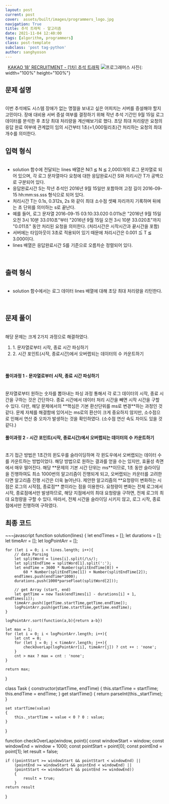 ```yaml
---
layout: post
current: post
cover:  assets/built/images/programmers_logo.jpg
navigation: True
title: 추석 트래픽 - 알고리즘
date: 2021-11-04 12:40:00
tags: [algorithm, programmers]
class: post-template
subclass: 'post tag-python'
author: sanghyoson
---
```

<i class="fa fa-search">&nbsp;</i> 
<a href='https://programmers.co.kr/learn/courses/30/lessons/17676'> KAKAO 18\' RECRUITMENT - [1차] 추석 트래픽</a>
![프로그래머스 사진](../assets/built/images/programmers_logo.jpg){: width="100%" height="100%"}

<h2>문제 설명</h2>
<br/>
이번 추석에도 시스템 장애가 없는 명절을 보내고 싶은 어피치는 서버를 증설해야 할지 고민이다. 장애 대비용 서버 증설 여부를 결정하기 위해 작년 추석 기간인 9월 15일 로그 데이터를 분석한 후 초당 최대 처리량을 계산해보기로 했다. 초당 최대 처리량은 요청의 응답 완료 여부에 관계없이 임의 시간부터 1초(=1,000밀리초)간 처리하는 요청의 최대 개수를 의미한다.

<br/>

<h2>입력 형식</h2>
<ul class = 'data-contents'>
<br/>
<li>solution 함수에 전달되는 lines 배열은 N(1 ≦ N ≦ 2,000)개의 로그 문자열로 되어 있으며, 각 로그 문자열마다 요청에 대한 응답완료시간 S와 처리시간 T가 공백으로 구분되어 있다.</li>
<li>응답완료시간 S는 작년 추석인 2016년 9월 15일만 포함하여 고정 길이 2016-09-15 hh:mm:ss.sss 형식으로 되어 있다.</li>
<li>처리시간 T는 0.1s, 0.312s, 2s 와 같이 최대 소수점 셋째 자리까지 기록하며 뒤에는 초 단위를 의미하는 s로 끝난다.</li>
<li>예를 들어, 로그 문자열 2016-09-15 03:10:33.020 0.011s은 "2016년 9월 15일 오전 3시 10분 33.010초"부터 "2016년 9월 15일 오전 3시 10분 33.020초"까지 "0.011초" 동안 처리된 요청을 의미한다. (처리시간은 시작시간과 끝시간을 포함)</li>
<li>서버에는 타임아웃이 3초로 적용되어 있기 때문에 처리시간은 0.001 ≦ T ≦ 3.000이다.</li>
<li>lines 배열은 응답완료시간 S를 기준으로 오름차순 정렬되어 있다.</li>
</ul>
<br/>

<h2>출력 형식</h2>
<ul class = 'data-contents'>
<br/>
<li>solution 함수에서는 로그 데이터 lines 배열에 대해 초당 최대 처리량을 리턴한다.</li>
</ul>
<br/>

<h2>문제 풀이</h2>
<br/>
해당 문제는 크게 2가지 과정으로 해결하였다.
<ol class = 'data-contents'>
    <li>1. 문자열로부터 시작, 종료 시간 파싱하기</li>
    <li>2. 시간 포인트(시작, 종료시간)에서 오버랩되는 데이터의 수 카운트하기</li>
</ol>
<br/>

<h4>풀이과정 1 - 문자열로부터 시작, 종료 시간 파싱하기</h4>
<br/>
문자열로부터 원하는 숫자를 뽑아내는 파싱 과정 통해서 각 로그 데이터의 시작, 종료 시간을 구하는 것은 간단하다. 종료 시간에서 데이터 처리 시간을 빼면 시작 시간을 구할 수 있다. 다만, 해당 문제에서의 **핵심은 기본 환산단위를 ms로 변경**하는 과정인 것 같다.
문제 자체를 해결함에 있어서는 ms로의 환산이 크게 중요하지 않지만, 소수점으로 인해서 연산 중 오차가 발생하는 것을 확인하였다. (소수점 연산 속도 차이도 있을 것 같다.) 

<h4>풀이과정 2 - 시간 포인트(시작, 종료시간)에서 오버랩되는 데이터의 수 카운트하기</h4>
<br/>
초기 접근 방법은 1초간의 윈도우를 슬라이딩하며 각 윈도우에서 오버랩되는 데이터 수를 카운트하는 방법이었다. 해당 방법으로 원하는 결과를 얻을 수는 있지만, 효율성 측면에서 매우 떨어진다. 해당 **문제의 기본 시간 단위는 ms**이므로, 1초 동안 슬라이딩을 진행하여도 최소 1000번의 알고리즘이 진행되게 되고, 오버랩되는 카운터를 고려한다면 알고리즘 진행 시간은 더욱 늘어난다. 제안한 알고리즘의 **요청량이 변화하는 시점은 로그의 시작점, 종료점** 뿐이라는 점을 이용한다. 요청량이 변화는 전체 로그에서 시작, 종료점에서만 발생하므로, 해당 지점에서의 최대 요청량을 구하면, 전체 로그의 최대 요청량을 구할 수 있다. 따라서, 전체 시간을 슬라이딩 시키지 않고, 로그 시작, 종료점에서만 진행하여 구하였다.
<br/>


<h2>최종 코드</h2>
~~~javascript
function solution(lines) {
    let endTimes = [];
    let durations = [];
    let timeArr = [];
    let logPointArr = [];
    
    
    for (let i = 0; i < lines.length; i++){
        // data Parsing
        let splitWord = lines[i].split(/\s/);
        let splitEndTime = splitWord[1].split(':');
        let endTime = 3600 * Number(splitEndTime[0]) + 
            60 * Number(splitEndTime[1]) + Number(splitEndTime[2]);
        endTimes.push(endTime*1000);
        durations.push(1000*parseFloat(splitWord[2]));
        
        // get Array (start, end)
        let getTime = new Task(endTimes[i] - durations[i] + 1, endTimes[i]);
        timeArr.push([getTime.startTime,getTime.endTime]);
        logPointArr.push(getTime.startTime,getTime.endTime);
    }
    
    logPointArr.sort(function(a,b){return a-b})

    let max = 1;
    for (let i = 0; i < logPointArr.length; i++){
        let cnt = 0;
        for (let j = 0; j < timeArr.length; j++){
            checkOverLap(logPointArr[i], timeArr[j]) ? cnt ++ : 'none';
        }
        cnt > max ? max = cnt : 'none';
    }
    
    return max;
}

class Task {
    constructor(startTime, endTime)
    {
        this.startTime = startTime;
        this.endTime = endTime;
    }
    get startTime()
    {
        return parseInt(this._startTime);
    }

    set startTime(value)
    {
        this._startTime = value < 0 ? 0 : value;
    }
}

function checkOverLap(window, point){
    const windowStart = window;
    const windowEnd = window + 1000;
    const pointStart = point[0];
    const pointEnd = point[1];
    let result = false;
    
    if ((pointStart >= windowStart && pointStart < windowEnd) ||
        (pointEnd >= windowStart && pointEnd < windowEnd) ||
        (pointStart <= windowStart && pointEnd >= windowEnd))
        {
            result = true;
        }
    return result
}
~~~

